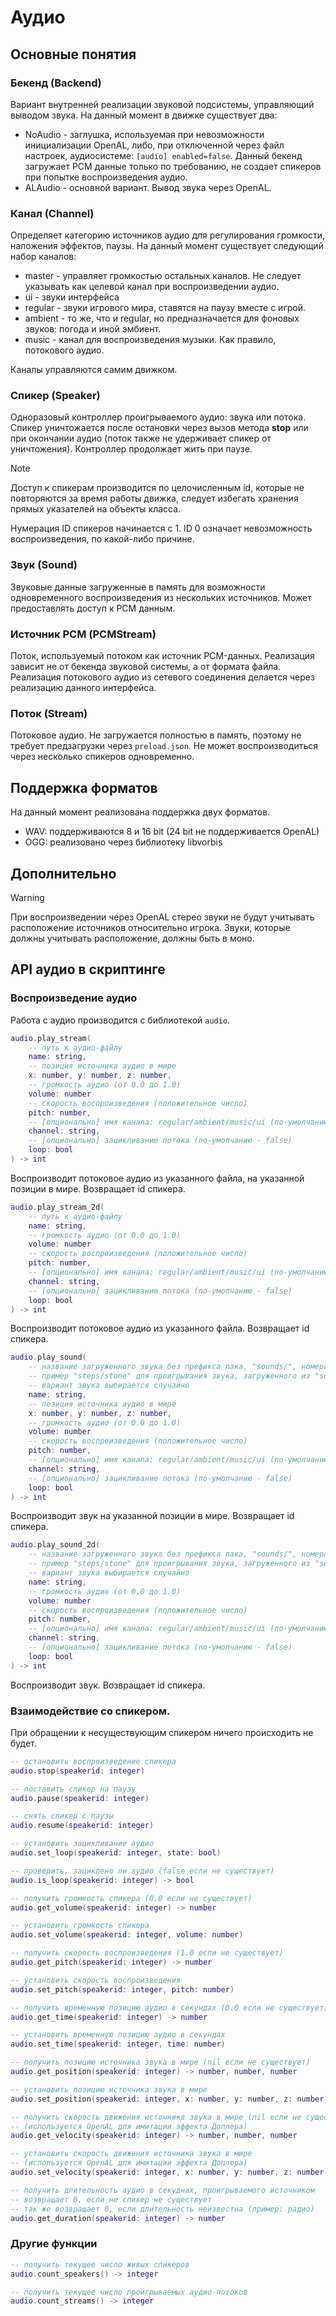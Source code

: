 # Аудио

## Основные понятия

### Бекенд (Backend)

Вариант внутренней реализации звуковой подсистемы, управляющий выводом звука.
На данный момент в движке существует два:
- NoAudio - заглушка, используемая при невозможности инициализации OpenAL, либо, при отключенной через файл настроек, аудиосистеме: `[audio] enabled=false`. Данный бекенд загружает PCM данные только по требованию, не создает спикеров при попытке воспроизведения аудио.
- ALAudio - основной вариант. Вывод звука через OpenAL.

### Канал (Channel)

Определяет категорию источников аудио для регулирования громкости, наложения эффектов, паузы.
На данный момент существует следующий набор каналов:
- master - управляет громкостью остальных каналов. Не следует указывать как целевой канал при воспроизведении аудио.
- ui - звуки интерфейса
- regular - звуки игрового мира, ставятся на паузу вместе с игрой.
- ambient - то же, что и regular, но предназначается для фоновых звуков: погода и иной эмбиент.
- music - канал для воспроизведения музыки. Как правило, потокового аудио.

Каналы управляются самим движком.
### Спикер (Speaker)

Одноразовый контроллер проигрываемого аудио: звука или потока. Спикер уничтожается после остановки через вызов метода **stop** или при окончании аудио (поток также не удерживает спикер от уничтожения).
Контроллер продолжает жить при паузе. 

> [!NOTE]
Доступ к спикерам производится по целочисленным id, которые не повторяются за время работы движка, следует избегать хранения прямых указателей на объекты класса.

Нумерация ID спикеров начинается с 1. ID 0 означает невозможность воспроизведения, по какой-либо причине.
### Звук (Sound)

Звуковые данные загруженные в память для возможности одновременного воспроизведения из нескольких источников. Может предоставлять доступ к PCM данным.

### Источник PCM (PCMStream)

Поток, используемый потоком как источник PCM-данных. Реализация зависит не от бекенда звуковой системы, а от формата файла. Реализация потокового аудио из сетевого соединения делается через реализацию данного интерфейса.

### Поток (Stream)

Потоковое аудио. Не загружается полностью в память, поэтому не требует предзагрузки через `preload.json`. Не может воспроизводиться через несколько спикеров одновременно.

## Поддержка форматов

На данный момент реализована поддержка двух форматов.
- WAV: поддерживаются 8 и 16 bit (24 bit не поддерживается OpenAL)
- OGG: реализовано через библиотеку libvorbis


## Дополнительно

> [!WARNING]
> При воспроизведении через OpenAL стерео звуки не будут учитывать расположение источников относительно игрока. Звуки, которые должны учитывать расположение, должны быть в моно.

## API аудио в скриптинге

### Воспроизведение аудио

Работа с аудио производится с библиотекой `audio`.

```lua
audio.play_stream(
    -- путь к аудио-файлу
    name: string, 
    -- позиция источника аудио в мире
    x: number, y: number, z: number,
    -- громкость аудио (от 0.0 до 1.0)
    volume: number
    -- скорость воспроизведения (положительное число)
    pitch: number,
    -- [опционально] имя канала: regular/ambient/music/ui (по-умолчанию - regular)
    channel: string,
    -- [опционально] зацикливание потока (по-умолчанию - false)
    loop: bool
) -> int
```

Воспроизводит потоковое аудио из указанного файла, на указанной позиции в мире. Возвращает id спикера.

```lua
audio.play_stream_2d(
    -- путь к аудио-файлу
    name: string, 
    -- громкость аудио (от 0.0 до 1.0)
    volume: number
    -- скорость воспроизведения (положительное число)
    pitch: number,
    -- [опционально] имя канала: regular/ambient/music/ui (по-умолчанию - regular)
    channel: string,
    -- [опционально] зацикливание потока (по-умолчанию - false)
    loop: bool
) -> int
```

Воспроизводит потоковое аудио из указанного файла. Возвращает id спикера.


```lua
audio.play_sound(
    -- название загруженного звука без префикса пака, "sounds/", номера варианта и расширения 
    -- пример "steps/stone" для проигрывания звука, загруженного из "sounds/steps/stone.ogg" или любого из его вариантов
    -- вариант звука выбирается случайно
    name: string, 
    -- позиция источника аудио в мире
    x: number, y: number, z: number,
    -- громкость аудио (от 0.0 до 1.0)
    volume: number
    -- скорость воспроизведения (положительное число)
    pitch: number,
    -- [опционально] имя канала: regular/ambient/music/ui (по-умолчанию - regular)
    channel: string,
    -- [опционально] зацикливание потока (по-умолчанию - false)
    loop: bool
) -> int
```

Воспроизводит звук на указанной позиции в мире. Возвращает id спикера.

```lua
audio.play_sound_2d(
    -- название загруженного звука без префикса пака, "sounds/", номера варианта и расширения 
    -- пример "steps/stone" для проигрывания звука, загруженного из "sounds/steps/stone.ogg" или любого из его вариантов
    -- вариант звука выбирается случайно
    name: string, 
    -- громкость аудио (от 0.0 до 1.0)
    volume: number
    -- скорость воспроизведения (положительное число)
    pitch: number,
    -- [опционально] имя канала: regular/ambient/music/ui (по-умолчанию - regular)
    channel: string,
    -- [опционально] зацикливание потока (по-умолчанию - false)
    loop: bool
) -> int
```

Воспроизводит звук. Возвращает id спикера.

### Взаимодействие со спикером.

При обращении к несуществующим спикером ничего происходить не будет.

```lua
-- остановить воспроизведение спикера
audio.stop(speakerid: integer)

-- поставить спикер на паузу
audio.pause(speakerid: integer)

-- снять спикер с паузы
audio.resume(speakerid: integer)

-- установить зацикливание аудио
audio.set_loop(speakerid: integer, state: bool)

-- проверить, зациклено ли аудио (false если не существует)
audio.is_loop(speakerid: integer) -> bool

-- получить громкость спикера (0.0 если не существует)
audio.get_volume(speakerid: integer) -> number

-- установить громкость спикера
audio.set_volume(speakerid: integer, volume: number)

-- получить скорость воспроизведения (1.0 если не существует)
audio.get_pitch(speakerid: integer) -> number

-- установить скорость воспроизведения
audio.set_pitch(speakerid: integer, pitch: number)

-- получить временную позицию аудио в секундах (0.0 если не существует)
audio.get_time(speakerid: integer) -> number

-- установить временную позицию аудио в секундах
audio.set_time(speakerid: integer, time: number)

-- получить позицию источника звука в мире (nil если не существует)
audio.get_position(speakerid: integer) -> number, number, number

-- установить позицию источника звука в мире
audio.set_position(speakerid: integer, x: number, y: number, z: number)

-- получить скорость движения источника звука в мире (nil если не существует)
-- (используется OpenAL для имитации эффекта Доплера)
audio.get_velocity(speakerid: integer) -> number, number, number

-- установить скорость движения источника звука в мире
-- (используется OpenAL для имитации эффекта Доплера)
audio.set_velocity(speakerid: integer, x: number, y: number, z: number)

-- получить длительность аудио в секуднах, проигрываемого источником
-- возвращает 0, если не спикер не существует
-- так же возвращает 0, если длительность неизвестна (пример: радио)
audio.get_duration(speakerid: integer) -> number
```

### Другие функции

```lua
-- получить текущее число живых спикеров
audio.count_speakers() -> integer

-- получить текущее число проигрываемых аудио-потоков
audio.count_streams() -> integer
```
